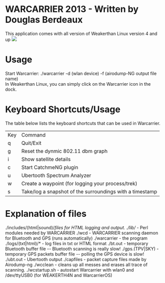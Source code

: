 # WARCARRIER 2013 - Written by Douglas Berdeaux 
This application comes with all version of Weakerthan Linux version 4 and up
<a target="_blank" href="http://weaknetlabs.com/linux"></a>
<img src="https://weaknetlabs.com/images/wc.gif"/>

# Usage
Start Warcarrier: ./warcarrier -d (wlan device) -f (airodump-NG output file name)<br />
In Weakerthan Linux, you can simply click on the Warcarrier icon in the dock.

# Keyboard Shortcuts/Usage

The table below lists the keyboard shortcuts that can be used in Warcarrier.

<table>
	<tr><td>Key</td><td>Command</td></tr>
	<tr><td>q</td><td>Quit/Exit</td></tr>
	<tr><td>g</td><td>Reset the dynmic 802.11 dbm graph</td></tr>
	<tr><td>i</td><td>Show satellite details</td></tr>
	<tr><td>c</td><td>Start CatchmeNG plugin</td></tr>
	<tr><td>u</td><td>Ubertooth Spectrum Analyzer</td></tr>
	<tr><td>w</td><td>Create a waypoint (for logging your process/trek)</td></tr>
	<tr><td>s</td><td>Take/log a snapshot of the surroundings with a timestamp</td></tr>

</table>

# Explanation of files
./includes/(html|sound)/*files for HTML logging and output.
./lib/* - Perl modules needed by WARCARRIER
./wcd - WARCARRIER scanning daemon for Bluetooth and GPS (runs automatically)
./warcarrier - the program
./logs/(txt|html)/* - log files in txt or HTML format
./bt.out - temporary Bluetooth buffer file -- Bluetooth scanning is really slow!
./gps.(TPV|SKY) - temporary GPS packets buffer file -- polling the GPS device is slow!
./ubt.out - Ubertooth output
./capfiles - packet capture files made by Airodump-ng
./wcclean - cleans up all messes and erases all trace of scanning.
./wcstartup.sh - autostart Warcarrier with wlan0 and /dev/ttyUSB0 (for WEAKERTH4N and WarcarrierOS)
